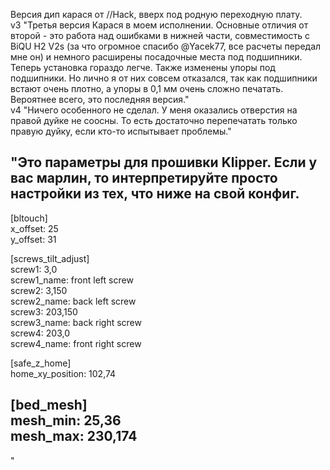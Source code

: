 Версия дип карася от //Hack, вверх под родную переходную плату.  
v3
"Третья версия Карася в моем исполнении. Основные отличия от второй - это работа над ошибками в нижней части, совместимость с BiQU H2 V2s (за что огромное спасибо @Yacek77, все расчеты передал мне он) и немного расширены посадочные места под подшипники. 
Теперь установка гораздо легче. Также изменены упоры под подшипники.
Но лично я от них совсем отказался, так как подшипники встают очень плотно, а упоры в 0,1 мм очень сложно печатать.   
Вероятнее всего, это последняя версия."  
v4
"Ничего особенного не сделал.
У меня оказались отверстия на правой дуйке не соосны. 
То есть достаточно перепечатать только правую дуйку, если кто-то испытывает  проблемы."    

"Это параметры для прошивки Klipper. Если у вас марлин, то интерпретируйте просто настройки из тех, что ниже на свой конфиг.  
------------------------------  
[bltouch]  
x_offset: 25  
y_offset: 31  
  
[screws_tilt_adjust]  
screw1: 3,0   
screw1_name: front left screw  
screw2: 3,150  
screw2_name: back left screw  
screw3: 203,150  
screw3_name: back right screw  
screw4: 203,0  
screw4_name: front right screw  
  
[safe_z_home]  
home_xy_position: 102,74    
  
[bed_mesh]  
mesh_min: 25,36  
mesh_max: 230,174  
--------------------------------  
"
